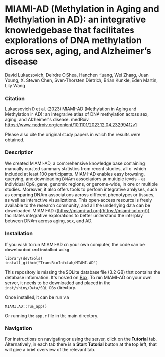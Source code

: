 # MIAMI-AD (Methylation in Aging and Methylation in AD): an integrative knowledgebase that facilitates explorations of DNA methylation across sex, aging, and Alzheimer’s disease
David Lukacsovich, Deirdre O’Shea, Hanchen Huang, Wei Zhang, Juan Young, X. Steven Chen, Sven-Thorsten Dietrich, Brian Kunkle, Eden Martin, Lily Wang

### Citation 

Lukacsovich D et al. (2023) MIAMI-AD (Methylation in Aging and Methylation in AD): an integrative atlas of DNA methylation across sex, aging, and Alzheimer's disease. medRxiv https://www.medrxiv.org/content/10.1101/2023.12.04.23299412v1

Please also cite the original study papers in which the results were obtained.

### Description 

We created MIAMI-AD, a comprehensive knowledge base containing manually curated summary statistics from recent studies, all of which included at least 100 participants. MIAMI-AD enables easy browsing, querying, and downloading DNAm associations at multiple levels – at individual CpG, gene, genomic regions, or genome-wide, in one or multiple studies. Moreover, it also offers tools to perform integrative analyses, such as comparing DNAm associations across different phenotypes or tissues, as well as interactive visualizations. This open-access resource is freely available to the research community, and all the underlying data can be downloaded. MIAMI-AD ([https://miami-ad.org](https://miami-ad.org/)) facilitates integrative explorations to better understand the interplay between DNAm across aging, sex, and AD.

### Installation

If you wish to run MIAMI-AD on your own computer, the code can be downloaded and installed using

```
library(devtools)
install_github("TransBioInfoLab/MIAMI.AD")
```

This repository is missing the SQLite database file (3.2 GB) that contains the detabase information. It's hosted on [Box](https://miami.box.com/s/qye8oj8m8n127oc5qamgdvwmalsamun0). To run MIAMI-AD on your own server, it needs to be downloaded and placed in the `inst/shiny/Data/SQL_DBs` directory.

Once installed, it can be run via
```
MIAMI.AD::run_app()
```

Or running the `app.r` file in the main directory.

### Navigation

For instructions on navigating or using the server, click on the **Tutorial** tab. Alternatively, in each tab there is a **Start Tutorial** button at the top left, that will give a brief overview of the relevant tab.

